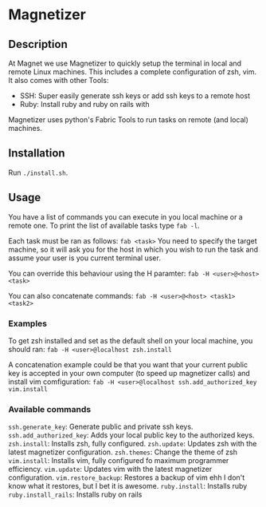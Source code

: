 # Magnetizer

## Description
At Magnet we use Magnetizer to quickly setup the terminal in local and remote Linux machines. This includes a complete configuration of zsh, vim.
It also comes with other Tools:

* SSH: Super easily generate ssh keys or add ssh keys to a remote host
* Ruby: Install ruby and ruby on rails with 

Magnetizer uses python's Fabric Tools to run tasks on remote (and local) machines.

## Installation
Run `./install.sh`.

## Usage
You have a list of commands you can execute in you local machine or a remote one. To print the list of available tasks type `fab -l`.

Each task must be ran as follows:
`fab <task>`
You need to specify the target machine, so it will ask you for the host in which you wish to run the task and assume your user is you current terminal user.

You can override this behaviour using the H paramter:
`fab -H <user>@<host> <task>`

You can also concatenate commands:
`fab -H <user>@<host> <task1> <task2>`

### Examples
To get zsh installed and set as the default shell on your local machine, you should ran:
`fab -H <user>@localhost zsh.install `

A concatenation example could be that you want that your current public key is accepted in your own computer (to speed up magnetizer calls) and install vim comfiguration:
`fab -H <user>@localhost ssh.add_authorized_key vim.install`

### Available commands
`ssh.generate_key`: Generate public and private ssh keys.
`ssh.add_authorized_key`: Adds your local public key to the authorized keys.
`zsh.install`: Installs zsh, fully configured.
`zsh.update`: Updates zsh with the latest magnetizer configuration.
`zsh.themes`: Change the theme of zsh
`vim.install`: Installs vim, fully configured fo maximum programmer efficiency.
`vim.update`: Updates vim with the latest magnetizer configuration.
`vim.restore_backup`: Restores a backup of vim ehh I don't know what it restores, but I bet it is awesome.
`ruby.install`: Installs ruby
`ruby.install_rails`: Installs ruby on rails
